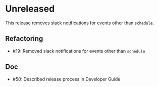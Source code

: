 # Unreleased

This release removes slack notifications for events other than `schedule`.

## Refactoring

* #19: Removed slack notifications for events other than `schedule`

## Doc

* #50: Described release process in Developer Guide
